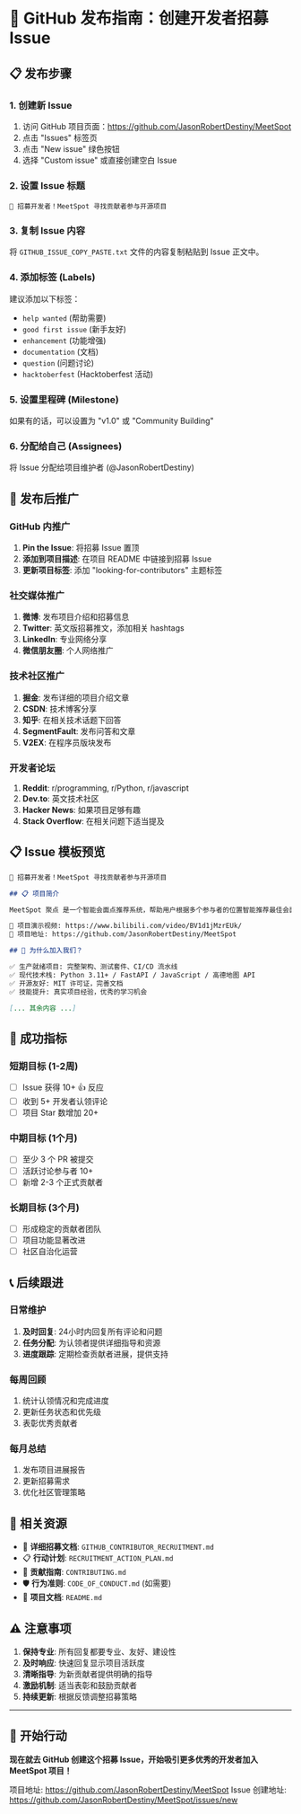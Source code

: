 # 🎯 GitHub 发布指南：创建开发者招募 Issue

## 📋 发布步骤

### 1. 创建新 Issue
1. 访问 GitHub 项目页面：https://github.com/JasonRobertDestiny/MeetSpot
2. 点击 "Issues" 标签页
3. 点击 "New issue" 绿色按钮
4. 选择 "Custom issue" 或直接创建空白 Issue

### 2. 设置 Issue 标题
```
🚀 招募开发者！MeetSpot 寻找贡献者参与开源项目
```

### 3. 复制 Issue 内容
将 `GITHUB_ISSUE_COPY_PASTE.txt` 文件的内容复制粘贴到 Issue 正文中。

### 4. 添加标签 (Labels)
建议添加以下标签：
- `help wanted` (帮助需要)
- `good first issue` (新手友好)
- `enhancement` (功能增强)
- `documentation` (文档)
- `question` (问题讨论)
- `hacktoberfest` (Hacktoberfest 活动)

### 5. 设置里程碑 (Milestone)
如果有的话，可以设置为 "v1.0" 或 "Community Building"

### 6. 分配给自己 (Assignees)
将 Issue 分配给项目维护者 (@JasonRobertDestiny)

## 📢 发布后推广

### GitHub 内推广
1. **Pin the Issue**: 将招募 Issue 置顶
2. **添加到项目描述**: 在项目 README 中链接到招募 Issue
3. **更新项目标签**: 添加 "looking-for-contributors" 主题标签

### 社交媒体推广
1. **微博**: 发布项目介绍和招募信息
2. **Twitter**: 英文版招募推文，添加相关 hashtags
3. **LinkedIn**: 专业网络分享
4. **微信朋友圈**: 个人网络推广

### 技术社区推广
1. **掘金**: 发布详细的项目介绍文章
2. **CSDN**: 技术博客分享
3. **知乎**: 在相关技术话题下回答
4. **SegmentFault**: 发布问答和文章
5. **V2EX**: 在程序员版块发布

### 开发者论坛
1. **Reddit**: r/programming, r/Python, r/javascript
2. **Dev.to**: 英文技术社区
3. **Hacker News**: 如果项目足够有趣
4. **Stack Overflow**: 在相关问题下适当提及

## 📋 Issue 模板预览

```markdown
🚀 招募开发者！MeetSpot 寻找贡献者参与开源项目

## 📋 项目简介

MeetSpot 聚点 是一个智能会面点推荐系统，帮助用户根据多个参与者的位置智能推荐最佳会面场所。

🎥 项目演示视频: https://www.bilibili.com/video/BV1d1jMzrEUk/
📖 项目地址: https://github.com/JasonRobertDestiny/MeetSpot

## 🎯 为什么加入我们？

✅ 生产就绪项目: 完整架构、测试套件、CI/CD 流水线
✅ 现代技术栈: Python 3.11+ / FastAPI / JavaScript / 高德地图 API
✅ 开源友好: MIT 许可证，完善文档
✅ 技能提升: 真实项目经验，优秀的学习机会

[... 其余内容 ...]
```

## 🎯 成功指标

### 短期目标 (1-2周)
- [ ] Issue 获得 10+ 👍 反应
- [ ] 收到 5+ 开发者认领评论
- [ ] 项目 Star 数增加 20+

### 中期目标 (1个月)
- [ ] 至少 3 个 PR 被提交
- [ ] 活跃讨论参与者 10+
- [ ] 新增 2-3 个正式贡献者

### 长期目标 (3个月)
- [ ] 形成稳定的贡献者团队
- [ ] 项目功能显著改进
- [ ] 社区自治化运营

## 📞 后续跟进

### 日常维护
1. **及时回复**: 24小时内回复所有评论和问题
2. **任务分配**: 为认领者提供详细指导和资源
3. **进度跟踪**: 定期检查贡献者进展，提供支持

### 每周回顾
1. 统计认领情况和完成进度
2. 更新任务状态和优先级
3. 表彰优秀贡献者

### 每月总结
1. 发布项目进展报告
2. 更新招募需求
3. 优化社区管理策略

## 🔗 相关资源

- 📄 **详细招募文档**: `GITHUB_CONTRIBUTOR_RECRUITMENT.md`
- 📋 **行动计划**: `RECRUITMENT_ACTION_PLAN.md`
- 📝 **贡献指南**: `CONTRIBUTING.md`
- 🛡️ **行为准则**: `CODE_OF_CONDUCT.md` (如需要)
- 📖 **项目文档**: `README.md`

## ⚠️ 注意事项

1. **保持专业**: 所有回复都要专业、友好、建设性
2. **及时响应**: 快速回复显示项目活跃度
3. **清晰指导**: 为新贡献者提供明确的指导
4. **激励机制**: 适当表彰和鼓励贡献者
5. **持续更新**: 根据反馈调整招募策略

---

## 🚀 开始行动

**现在就去 GitHub 创建这个招募 Issue，开始吸引更多优秀的开发者加入 MeetSpot 项目！**

项目地址: https://github.com/JasonRobertDestiny/MeetSpot
Issue 创建地址: https://github.com/JasonRobertDestiny/MeetSpot/issues/new
